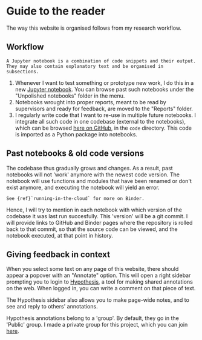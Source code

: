 # Guide to the reader

The way this website is organised follows from my research workflow.


## Workflow

```{margin}
A Jupyter notebook is a combination of code snippets and their output.
They may also contain explanatory text and be organised in subsections.
```

 1. Whenever I want to test something or prototype new work, I do this in a new [Jupyter notebook](https://jupyter.org/). You can browse past such notebooks under the "Unpolished notebooks" folder in the menu.
 2. Notebooks wrought into proper reports, meant to be read by supervisors and ready for feedback, are moved to the "Reports" folder.
 3. I regularly write code that I want to re-use in multiple future notebooks. I integrate all such code in one codebase (external to the notebooks), which can be browsed [here on GitHub](https://github.com/tfiers/voltage-to-wiring-sim), in the `code` directory. This code is imported as a Python package into notebooks.


## Past notebooks & old code versions

The codebase thus gradually grows and changes. As a result, past notebooks will not 'work' anymore with the newest code version.
The notebook will use functions and modules that have been renamed or don't exist anymore, and executing the notebook will yield an error.

```{margin}
See {ref}`running-in-the-cloud` for more on Binder.
```
Hence, I will try to mention in each notebook with which version of the codebase it was last run succesfully.
This 'version' will be a git commit. I will provide links to GitHub and Binder pages
where the repository is rolled back to that commit,
so that the source code can be viewed, and the notebook executed, at that point in history.


## Giving feedback in context

When you select some text on any page of this website, there should appear a popover with an "Annotate" option.
This will open a right sidebar prompting you to login to [Hypothesis](https://web.hypothes.is/about/), a tool for making shared annotations on the web.
When logged in, you can write a comment on that piece of text.

The Hypothesis sidebar also allows you to make page-wide notes, and to see and reply to others' annotations.

Hypothesis annotations belong to a 'group'. By default, they go in the 'Public' group.
I made a private group for this project, which you can join [here](https://hypothes.is/groups/GNPzGXJn/voltage-to-wiring).
